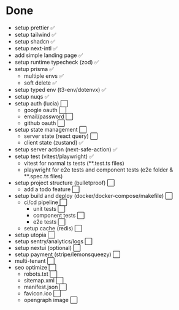 # Done

- setup prettier ✅
- setup tailwind ✅
- setup shadcn ✅
- setup next-intl ✅
- add simple landing page ✅
- setup runtime typecheck (zod) ✅
- setup prisma ✅
  - multiple envs ✅
  - soft delete ✅
- setup typed env (t3-env/dotenvx) ✅
- setup nuqs ✅
- setup auth (lucia) ⬜️
  - google oauth ⬜️
  - email/password ⬜️
  - github oauth ⬜️
- setup state management ⬜️
  - server state (react query) ⬜️
  - client state (zustand) ✅
- setup server action (next-safe-action) ✅
- setup test (vitest/playwright) ✅
  - vitest for normal ts tests (\*\*.test.ts files)
  - playwright for e2e tests and component tests (e2e folder & \*\*.spec.ts files)
- setup project structure (bulletproof) ⬜️
  - add a todo feature ⬜️
- setup build and deploy (docker/docker-compose/makefile) ⬜️
  - ci/cd pipeline ⬜️
    - unit tests ⬜️
    - component tests ⬜️
    - e2e tests ⬜️
  - setup cache (redis) ⬜️
- setup utopia ⬜️
- setup sentry/analytics/logs ⬜️
- setup nextui (optional) ⬜️
- setup payment (stripe/lemonsqueezy) ⬜️
- multi-tenant ⬜️
- seo optimize ⬜️
  - robots.txt ⬜️
  - sitemap.xml ⬜️
  - manifest.json ⬜️
  - favicon.ico ⬜️
  - opengraph image ⬜️
